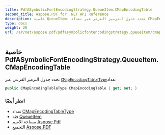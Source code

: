 ```yaml
---
title: PdfASymbolicFontEncodingStrategy.QueueItem.CMapEncodingTable
second_title: Aspose.PDF for .NET API Reference
description: خاصية QueueItem. تحدد جدول الترميز الفرعي عبر تعداد CMapEncodingTableType
type: docs
weight: 20
url: /ar/net/aspose.pdf/pdfasymbolicfontencodingstrategy.queueitem/cmapencodingtable/
---
```

## خاصية PdfASymbolicFontEncodingStrategy.QueueItem.CMapEncodingTable

تحدد جدول الترميز الفرعي عبر [`CMapEncodingTableType`](../../pdfasymbolicfontencodingstrategy.queueitem.cmapencodingtabletype/)تعداد

```csharp
public CMapEncodingTableType CMapEncodingTable { get; set; }
```

### انظر أيضًا

* تعداد [CMapEncodingTableType](../../pdfasymbolicfontencodingstrategy.queueitem.cmapencodingtabletype/)
* فئة [QueueItem](../)
* مساحة الاسم [Aspose.Pdf](../../../aspose.pdf/)
* التجميع [Aspose.PDF](../../../)